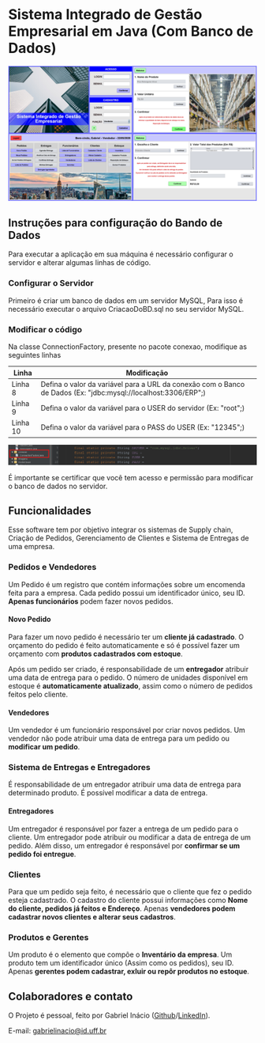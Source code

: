 # Sistema Integrado de Gestão Empresarial em Java (Com Banco de Dados)

![Screenshot Principal](https://github.com/GabrielIDSM/ERP/blob/master/Imagens/ScreenshotPrincipal.png)

## Instruções para configuração do Bando de Dados

Para executar a aplicação em sua máquina é necessário configurar o servidor e alterar algumas linhas de código.

### Configurar o Servidor
Primeiro é criar um banco de dados em um servidor MySQL, Para isso é necessário executar o arquivo CriacaoDoBD.sql no seu servidor MySQL.

### Modificar o código
Na classe ConnectionFactory, presente no pacote conexao, modifique as seguintes linhas

Linha    | Modificação
---------|------------
Linha 8  | Defina o valor da variável para a URL da conexâo com o Banco de Dados (Ex: "jdbc:mysql://localhost:3306/ERP";)
Linha 9  | Defina o valor da variável para o USER do servidor (Ex: "root";)
Linha 10 | Defina o valor da variável para o PASS do USER (Ex: "12345";)

![Imagem codigo](https://github.com/GabrielIDSM/ERP/blob/master/Imagens/LinhasConnectionFactory.png)

É importante se certificar que você tem acesso e permissão para modificar o banco de dados no servidor.

## Funcionalidades

Esse software tem por objetivo integrar os sistemas de Supply chain, Criação de Pedidos, Gerenciamento de Clientes e Sistema de Entregas de uma empresa. 

### Pedidos e Vendedores
Um Pedido é um registro que contém informações sobre um encomenda feita para a empresa. Cada pedido possui um identificador único, seu ID. **Apenas funcionários** podem fazer novos pedidos.

#### Novo Pedido
Para fazer um novo pedido é necessário ter um **cliente já cadastrado**. O orçamento do pedido é feito automaticamente e só é possível fazer um orçamento com **produtos cadastrados com estoque**. 

Após um pedido ser criado, é responsabilidade de um **entregador** atribuir uma data de entrega para o pedido. O número de unidades disponível em estoque é **automaticamente atualizado**, assim como o número de pedidos feitos pelo cliente.

#### Vendedores
Um vendedor é um funcionário responsável por criar novos pedidos. Um vendedor nâo pode atribuir uma data de entrega para um pedido ou **modificar um pedido**.

### Sistema de Entregas e Entregadores
É responsabilidade de um entregador atribuir uma data de entrega para determinado produto. É possível modificar a data de entrega.

#### Entregadores
Um entregador é responsável por fazer a entrega de um pedido para o cliente. Um entregador pode atribuir ou modificar a data de entrega de um pedido. Além disso, um entregador é responsável por **confirmar se um pedido foi entregue**.

### Clientes
Para que um pedido seja feito, é necessário que o cliente que fez o pedido esteja cadastrado. O cadastro do cliente possui informações como **Nome do cliente, pedidos já feitos e Endereço**. Apenas **vendedores podem cadastrar novos clientes e alterar seus cadastros**.

### Produtos e Gerentes
Um produto é o elemento que compõe o **Inventário da empresa**. Um produto tem um identificador único (Assim como os pedidos), seu ID. Apenas **gerentes podem cadastrar, exluir ou repôr produtos no estoque**.

## Colaboradores e contato
O Projeto é pessoal, feito por Gabriel Inácio ([Github](https://github.com/GabrielIDSM)/[LinkedIn](https://www.linkedin.com/in/gabriel-inacio-uff/)).

E-mail: gabrielinacio@id.uff.br




